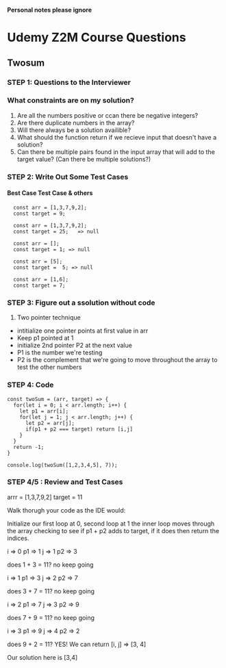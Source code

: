 
**Personal notes please ignore**




# Udemy Z2M Course Questions
## Twosum

### STEP 1: Questions to the Interviewer
### What constraints are on my solution?
1. Are all the numbers positive or ccan there be negative integers?
2. Are there duplicate numbers in the array?
3. Will there always be a solution availible?
4. What should the function return if we recieve input that doesn't have a solution?
5. Can there be multiple pairs found in the input array that will add to the target value? (Can there be multiple solutions?)


### STEP 2: Write Out Some Test Cases

#### Best Case Test Case & others
```
  const arr = [1,3,7,9,2];
  const target = 9;

  const arr = [1,3,7,9,2];
  const target = 25;   => null

  const arr = [];
  const target = 1; => null

  const arr = [5];
  const target =  5; => null

  const arr = [1,6];
  const target = 7;
```

### STEP 3: Figure out a ssolution without code

1. Two pointer technique
- intitialize one pointer points at first value in arr
- Keep p1 pointed at 1
- initialize 2nd pointer P2 at the  next value
- P1  is the number we're testing
- P2 is the complement that we're going to move throughout the array to test the other numbers

### STEP 4: Code

```
const twoSum = (arr, target) => {
  for(let i = 0; i < arr.length; i++) {
    let p1 = arr[i];
    for(let j = 1; j < arr.length; j++) {
      let p2 = arr[j];
      if(p1 + p2 === target) return [i,j]
    }
  }
  return -1;
}

console.log(twoSum([1,2,3,4,5], 7));

```
### STEP 4/5 : Review and Test Cases

arrr = [1,3,7,9,2]
target = 11

Walk thorugh your code as the IDE would:

Initialize our first loop at 0, second loop at 1
the inner loop moves through the array checking to see if p1 + p2 adds to target, if it does then return the indices.


i => 0
p1 => 1
j => 1
p2 => 3

does 1 + 3 = 11? no keep going

i => 1
p1 => 3
j => 2
p2 => 7

does 3 + 7 = 11? no keep going

i => 2
p1 => 7
j => 3
p2 => 9

does 7 + 9 = 11? no keep going

i => 3
p1 => 9
j => 4
p2 => 2

does 9 + 2 = 11? YES! We can return [i, j] =>  [3, 4]

Our solution here is [3,4]



